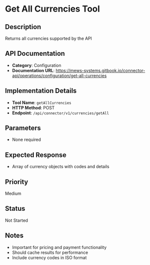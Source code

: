 # Get All Currencies Tool

## Description
Returns all currencies supported by the API

## API Documentation
- **Category**: Configuration
- **Documentation URL**: https://mews-systems.gitbook.io/connector-api/operations/configuration/get-all-currencies

## Implementation Details
- **Tool Name**: `getAllCurrencies`
- **HTTP Method**: POST
- **Endpoint**: `/api/connector/v1/currencies/getAll`

## Parameters
- None required

## Expected Response
- Array of currency objects with codes and details

## Priority
Medium

## Status
Not Started

## Notes
- Important for pricing and payment functionality
- Should cache results for performance
- Include currency codes in ISO format 